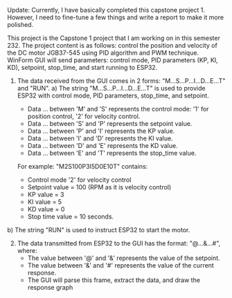 Update: Currently, I have basically completed this capstone project 1. However, I need to fine-tune a few things and write a report to make it more polished.

This project is the Capstone 1 project that I am working on in this semester 232. The project content is as follows: control the position and velocity of the DC motor JGB37-545 using PID algorithm and PWM technique. WinForm GUI will send parameters: control mode, PID parameters (KP, KI, KD), setpoint, stop_time, and start running to ESP32. 

1. The data received from the GUI comes in 2 forms: "M...S...P...I...D...E...T" and "RUN".
a) The string "M...S...P...I...D...E...T" is used to provide ESP32 with control mode, PID parameters, stop_time, and setpoint.
   - Data ... between 'M' and 'S' represents the control mode: '1' for position control, '2' for velocity control.
   - Data ... between 'S' and 'P' represents the setpoint value.
   - Data ... between 'P' and 'I' represents the KP value.
   - Data ... between 'I' and 'D' represents the KI value.
   - Data ... between 'D' and 'E' represents the KD value.
   - Data ... between 'E' and 'T' represents the stop_time value.
     
   For example: "M2S100P3I5D0E10T" contains:
   - Control mode '2' for velocity control
   - Setpoint value = 100 (RPM as it is velocity control)
   - KP value = 3
   - KI value = 5
   - KD value = 0
   - Stop time value = 10 seconds.

b) The string "RUN" is used to instruct ESP32 to start the motor.

2. The data transmitted from ESP32 to the GUI has the format: "@...&...#", where:
   - The value between '@' and '&' represents the value of the setpoint.
   - The value between '&' and '#' represents the value of the current response.
   - The GUI will parse this frame, extract the data, and draw the response graph 
